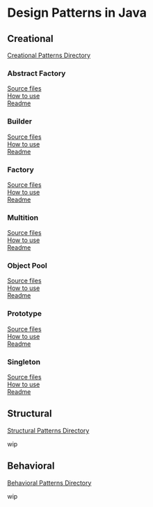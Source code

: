 # Design Patterns in Java

## Creational
[Creational Patterns Directory](src/main/java/io/barblin/patterns/creational)

### Abstract Factory
[Source files](src/main/java/io/barblin/patterns/creational/abstract_factory) \
[How to use](src/test/java/io/barblin/patterns/creational/abstract_factory/AbstractFactoryTest.java) \
[Readme](src/main/java/io/barblin/patterns/creational/abstract_factory/README.md)

### Builder
[Source files](src/main/java/io/barblin/patterns/creational/builder) \
[How to use](src/test/java/io/barblin/patterns/creational/builder/BuilderTest.java) \
[Readme](src/main/java/io/barblin/patterns/creational/builder/README.md)

### Factory
[Source files](src/main/java/io/barblin/patterns/creational/factory) \
[How to use](src/test/java/io/barblin/patterns/creational/factory/FactoryTest.java) \
[Readme](src/main/java/io/barblin/patterns/creational/factory/README.md)

### Multition
[Source files](src/main/java/io/barblin/patterns/creational/multition) \
[How to use](src/test/java/io/barblin/patterns/creational/multition/MultitionTest.java) \
[Readme](src/main/java/io/barblin/patterns/creational/multition/README.md)

### Object Pool
[Source files](src/main/java/io/barblin/patterns/creational/object_pool) \
[How to use](src/test/java/io/barblin/patterns/creational/object_pool/ObjectPoolTest.java) \
[Readme](src/main/java/io/barblin/patterns/creational/object_pool/README.md)

### Prototype
[Source files](src/main/java/io/barblin/patterns/creational/prototype) \
[How to use](src/test/java/io/barblin/patterns/creational/prototype/PrototypeTest.java) \
[Readme](src/main/java/io/barblin/patterns/creational/prototype/README.md)

### Singleton
[Source files](src/main/java/io/barblin/patterns/creational/singleton) \
[How to use](src/test/java/io/barblin/patterns/creational/singleton/SingletonTest.java) \
[Readme](src/main/java/io/barblin/patterns/creational/singleton/README.md)


## Structural
[Structural Patterns Directory](src/main/java/io/barblin/patterns/structural)

wip

## Behavioral
[Behavioral Patterns Directory](src/main/java/io/barblin/patterns/behavioral)

wip